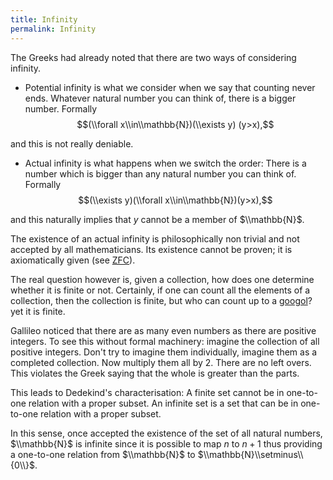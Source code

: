 ```yaml
---
title: Infinity
permalink: Infinity
---
```



The Greeks had already noted that there are two ways of considering infinity.

-   Potential infinity is what we consider when we say that counting never ends. Whatever natural number you can think of, there is a bigger number. Formally
$$(\\forall x\\in\\mathbb{N})(\\exists y) (y>x),$$

and this is not really deniable.

-   Actual infinity is what happens when we switch the order: There is a number which is bigger than any natural number you can think of. Formally
$$(\\exists y)(\\forall x\\in\\mathbb{N})(y>x),$$

and this naturally implies that $y$ cannot be a member of $\\mathbb{N}$.

The existence of an actual infinity is philosophically non trivial and not accepted by all mathematicians. Its existence cannot be proven; it is axiomatically given (see [ZFC](ZFC "ZFC")).

The real question however is, given a collection, how does one determine whether it is finite or not. Certainly, if one can count all the elements of a collection, then the collection is finite, but who can count up to a [googol](Googol "Googol")? yet it is finite.

Gallileo noticed that there are as many even numbers as there are positive integers. To see this without formal machinery: imagine the collection of all positive integers. Don't try to imagine them individually, imagine them as a completed collection. Now multiply them all by 2. There are no left overs.
This violates the Greek saying that the whole is greater than the parts.


This leads to Dedekind's characterisation: A finite set cannot be in one-to-one relation with a proper subset. An infinite set is a set that can be in one-to-one relation with a proper subset.

In this sense, once accepted the existence of the set of all natural numbers, $\\mathbb{N}$ is infinite since it is possible to map $n$ to $n+1$ thus providing a one-to-one relation from $\\mathbb{N}$ to $\\mathbb{N}\\setminus\\{0\\}$.

